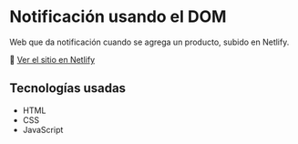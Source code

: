 # Notificación usando el DOM

Web que da notificación cuando se agrega un producto, subido en Netlify.

🔗 [Ver el sitio en Netlify](https://comidanotificacion.netlify.app/)

## Tecnologías usadas
- HTML
- CSS
- JavaScript
